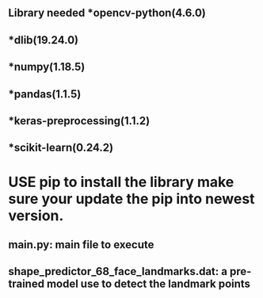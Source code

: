 Library needed 
  *opencv-python(4.6.0)
  -
  *dlib(19.24.0)
  -
  *numpy(1.18.5)
  -
  *pandas(1.1.5)
  -
  *keras-preprocessing(1.1.2)
  -
  *scikit-learn(0.24.2)
  -
  
 USE pip to install the library make sure your update the pip into newest version.
  =============================================
  main.py: main file to execute
  ----------------------------------
  shape_predictor_68_face_landmarks.dat: a pre-trained model use to detect the landmark points
  ----------------------------------

